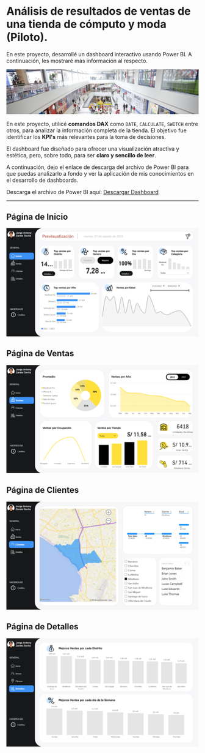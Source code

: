 # Análisis de resultados de ventas de una tienda de cómputo y moda (Piloto). 
En este proyecto, desarrollé un dashboard interactivo usando Power BI. A continuación, les mostraré más información al respecto.

![New Project](https://github.com/anton-zd/Dashboard-analitico-de-resultados-de-ventas/blob/main/assets/power_bi_portada.jpg?raw=true)

En este proyecto, utilicé **comandos DAX** como `DATE`, `CALCULATE`, `SWITCH` entre otros, para analizar la información completa de la tienda. El objetivo fue identificar los **KPI's** más relevantes para la toma de decisiones.

El dashboard fue diseñado para ofrecer una visualización atractiva y estética, pero, sobre todo, para ser **claro y sencillo de leer**.

A continuación, dejo el enlace de descarga del archivo de Power BI para que puedas analizarlo a fondo y ver la aplicación de mis conocimientos en el desarrollo de dashboards.

Descarga el archivo de Power BI aquí: [Descargar Dashboard](https://github.com/anton-zd/Dashboard-analitico-de-resultados-de-ventas/raw/refs/heads/main/assets/PowerBIProject_01.pbix)

---

## Página de Inicio

![New Project](https://github.com/anton-zd/Dashboard-analitico-de-resultados-de-ventas/blob/main/assets/Inicio_page.png)

## Página de Ventas

![New Project](https://github.com/anton-zd/Dashboard-analitico-de-resultados-de-ventas/blob/main/assets/ventas_page.png)

## Página de Clientes

![New Project](https://github.com/anton-zd/Dashboard-analitico-de-resultados-de-ventas/blob/main/assets/clientes_page.png)

## Página de Detalles

![New Project](https://github.com/anton-zd/Dashboard-analitico-de-resultados-de-ventas/blob/main/assets/detalles_page.png?raw=true)
